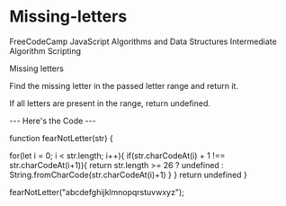 # Missing-letters

FreeCodeCamp
    JavaScript Algorithms and Data Structures
    Intermediate Algorithm Scripting

Missing letters

Find the missing letter in the passed letter range and return it.

If all letters are present in the range, return undefined.

--- Here's the Code ---

function fearNotLetter(str) {

  for(let i = 0; i < str.length; i++){
    if(str.charCodeAt(i) + 1 !== str.charCodeAt(i+1)){
      return str.length >= 26 ? undefined :  String.fromCharCode(str.charCodeAt(i)+1)
    }
  }
  return undefined
}

fearNotLetter("abcdefghijklmnopqrstuvwxyz");
